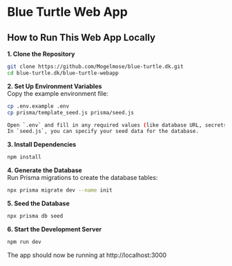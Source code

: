 # Blue Turtle Web App


## How to Run This Web App Locally

**1. Clone the Repository**  
```bash
git clone https://github.com/Mogelmose/blue-turtle.dk.git
cd blue-turtle.dk/blue-turtle-webapp
```

**2. Set Up Environment Variables**  
Copy the example environment file:  
```bash
cp .env.example .env
cp prisma/template_seed.js prisma/seed.js

Open `.env` and fill in any required values (like database URL, secrets, and user passwords).  
In `seed.js`, you can specify your seed data for the database.
```

**3. Install Dependencies**  
```bash
npm install
```

**4. Generate the Database**  
Run Prisma migrations to create the database tables:  
```bash
npx prisma migrate dev --name init
```

**5. Seed the Database**  
```bash
npx prisma db seed
```

**6. Start the Development Server**  
```bash
npm run dev
```

The app should now be running at http://localhost:3000

